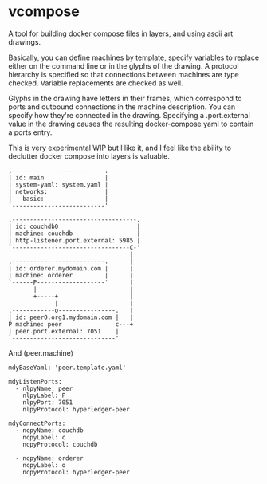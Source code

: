 # vcompose

A tool for building docker compose files in layers, and using ascii art drawings.

Basically, you can define machines by template, specify variables to replace either on the
command line or in the glyphs of the drawing.  A protocol hierarchy is specified so that
connections between machines are type checked.  Variable replacements are checked as well.

Glyphs in the drawing have letters in their frames, which correspond to ports and outbound
connections in the machine description.  You can specify how they're connected in the drawing.
Specifying a .port.external value in the drawing causes the resulting docker-compose yaml to
contain a ports entry.

This is very experimental WIP but I like it, and I feel like the ability to declutter docker
compose into layers is valuable.

    ,--------------------------.
    | id: main                 |
    | system-yaml: system.yaml |
    | networks:                |
    |   basic:                 |
    `--------------------------'
    
    ,-----------------------------------.
    | id: couchdb0                      |
    | machine: couchdb                  |
    | http-listener.port.external: 5985 |
    `---------------------------------C-'
                                      | 
    ,--------------------------.      |
    | id: orderer.mydomain.com |      |
    | machine: orderer         |      |
    `------P-------------------'      |
           |                          |
           +-----+                    |
                 |                    |
    ,------------o----------------.   |
    | id: peer0.org1.mydomain.com |   |
    P machine: peer               c---+
    | peer.port.external: 7051    |
    `-----------------------------'

And (peer.machine)

    mdyBaseYaml: 'peer.template.yaml'
    
    mdyListenPorts:
      - nlpyName: peer
        nlpyLabel: P
        nlpyPort: 7051
        nlpyProtocol: hyperledger-peer
    
    mdyConnectPorts:
      - ncpyName: couchdb
        ncpyLabel: c
        ncpyProtocol: couchdb
    
      - ncpyName: orderer
        ncpyLabel: o
        ncpyProtocol: hyperledger-peer
